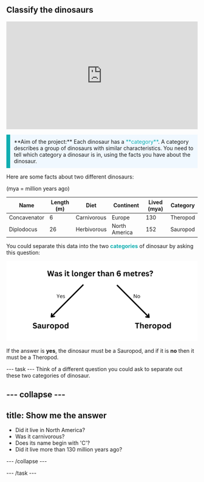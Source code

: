 ## Classify the dinosaurs

<html>
  <div style="position: relative; overflow: hidden; padding-top: 56.25%;">
    <iframe style="position: absolute; top: 0; left: 0; right: 0; width: 100%; height: 100%; border: none;" src="https://www.youtube.com/embed/3op4RCy1wRc?rel=0&cc_load_policy=1" allowfullscreen allow="accelerometer; autoplay; clipboard-write; encrypted-media; gyroscope; picture-in-picture; web-share"></iframe>
  </div>
</html>


<p style="border-left: solid; border-width:10px; border-color: #0faeb0; background-color: aliceblue; padding: 10px;">
**Aim of the project:** Each dinosaur has a <span style="color: #0faeb0">**category**</span>. A category describes a group of dinosaurs with similar characteristics. You need to tell which category a dinosaur is in, using the facts you have about the dinosaur.
</p>

Here are some facts about two different dinosaurs:

(mya = million years ago)

| Name         | Length (m)  | Diet        | Continent      | Lived (mya)  | Category  |
|--------------|-------------|-------------|----------------|--------------|-----------|
| Concavenator | 6           | Carnivorous | Europe         | 130          | Theropod  |
| Diplodocus   | 26          | Herbivorous | North America  | 152          | Sauropod  |

You could separate this data into the two <span style="color: #0faeb0">**categories**</span> of dinosaur by asking this question:

![Image of a decision tree with the question 'Was it longer than 6 metres?'](images/decision1.png)

If the answer is **yes**, the dinosaur must be a Sauropod, and if it is **no** then it must be a Theropod. 

--- task ---
Think of a different question you could ask to separate out these two categories of dinosaur.

--- collapse ---
--- 
title: Show me the answer
---

- Did it live in North America?
- Was it carnivorous?
- Does its name begin with 'C'?
- Did it live more than 130 million years ago?

--- /collapse ---

--- /task ---
